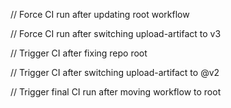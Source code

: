 
// Force CI run after updating root workflow

// Force CI run after switching upload-artifact to v3

// Trigger CI after fixing repo root

// Trigger CI after switching upload-artifact to @v2

// Trigger final CI run after moving workflow to root

